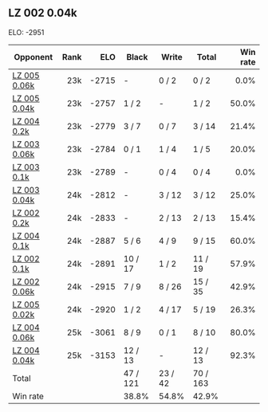 ## LZ 002 0.04k ##

ELO: -2951

Opponent | Rank | ELO | Black | Write | Total | Win rate
---------|-----:|----:|-------|-------|-------|-------:
[LZ 005 0.06k](LZ%20005%200.06k.md) | 23k | -2715 | - | 0 / 2 | 0 / 2 | 0.0%
[LZ 005 0.04k](LZ%20005%200.04k.md) | 23k | -2757 | 1 / 2 | - | 1 / 2 | 50.0%
[LZ 004 0.2k](LZ%20004%200.2k.md) | 23k | -2779 | 3 / 7 | 0 / 7 | 3 / 14 | 21.4%
[LZ 003 0.06k](LZ%20003%200.06k.md) | 23k | -2784 | 0 / 1 | 1 / 4 | 1 / 5 | 20.0%
[LZ 003 0.1k](LZ%20003%200.1k.md) | 23k | -2789 | - | 0 / 4 | 0 / 4 | 0.0%
[LZ 003 0.04k](LZ%20003%200.04k.md) | 24k | -2812 | - | 3 / 12 | 3 / 12 | 25.0%
[LZ 002 0.2k](LZ%20002%200.2k.md) | 24k | -2833 | - | 2 / 13 | 2 / 13 | 15.4%
[LZ 004 0.1k](LZ%20004%200.1k.md) | 24k | -2887 | 5 / 6 | 4 / 9 | 9 / 15 | 60.0%
[LZ 002 0.1k](LZ%20002%200.1k.md) | 24k | -2891 | 10 / 17 | 1 / 2 | 11 / 19 | 57.9%
[LZ 002 0.06k](LZ%20002%200.06k.md) | 24k | -2915 | 7 / 9 | 8 / 26 | 15 / 35 | 42.9%
[LZ 005 0.02k](LZ%20005%200.02k.md) | 24k | -2920 | 1 / 2 | 4 / 17 | 5 / 19 | 26.3%
[LZ 004 0.06k](LZ%20004%200.06k.md) | 25k | -3061 | 8 / 9 | 0 / 1 | 8 / 10 | 80.0%
[LZ 004 0.04k](LZ%20004%200.04k.md) | 25k | -3153 | 12 / 13 | - | 12 / 13 | 92.3%
Total | | | 47 / 121 | 23 / 42 | 70 / 163 | 
Win rate| | | 38.8% | 54.8% | 42.9% | 
